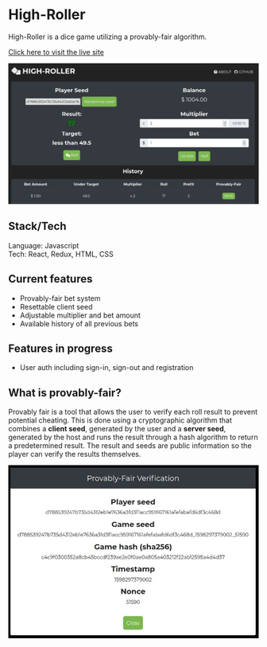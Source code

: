 # High-Roller

High-Roller is a dice game utilizing a provably-fair algorithm.

[Click here to visit the live site](https://suspicious-heisenberg-5e8849.netlify.app)

![High-Roller main page](/images/HighRoller1.JPG)

## Stack/Tech

Language: Javascript  
Tech: React, Redux, HTML, CSS

## Current features

- Provably-fair bet system
- Resettable client seed
- Adjustable multiplier and bet amount
- Available history of all previous bets

## Features in progress

- User auth including sign-in, sign-out and registration

## What is provably-fair?

Provably fair is a tool that allows the user to verify each roll result to prevent potential cheating. 
This is done using a cryptographic algorithm that combines a **client seed**, generated by the user and a **server seed**, generated by the host and runs the result through a hash algorithm to return a predetermined result. The result and seeds are public information so the player can verify the results themselves.

![Provably-fair verification](/images/HighRoller2.JPG)